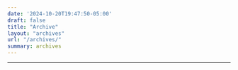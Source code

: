 ```yaml
---
date: '2024-10-20T19:47:50-05:00'
draft: false
title: "Archive"
layout: "archives"
url: "/archives/"
summary: archives
---
```

---

